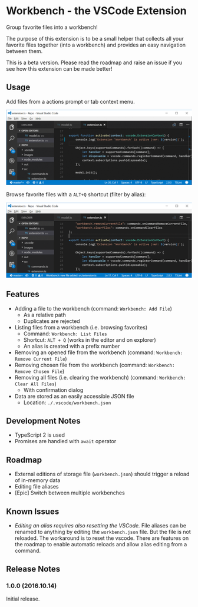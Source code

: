 # Workbench - the VSCode Extension

Group favorite files into a workbench!

The purpose of this extension is to be a small helper that collects all your favorite files 
together (into a workbench) and provides an easy navigation between them. 

This is a beta version. Please read the roadmap and raise an issue if you see how this extension can be 
made better!

## Usage

Add files from a actions prompt or tab context menu.

![adding a file from context menu](images/showAddingFromContext.gif)

Browse favorite files with a `ALT+Q` shortcut (filter by alias):

![browsing files](images/showBrowsingFiles.gif)

## Features

* Adding a file to the workbench (command: `Workbench: Add File`)
  * As a relative path
  * Duplicates are rejected
* Listing files from a workbench (i.e. browsing favorites)
  * Command: `Workbench: List Files`
  * Shortcut: `ALT + Q` (works in the editor and on explorer)
  * An alias is created with a prefix number
* Removing an opened file from the workbench (command: `Workbench: Remove Current File`)
* Removing chosen file from the workbench (command: `Workbench: Remove Chosen File`)
* Removing all files (i.e. clearing the workbench) (command: `Workbench: Clear All Files`)
  * With confirmation dialog
* Data are stored as an easily accessible JSON file
  * Location: `./.vscode/workbench.json`

## Development Notes

* TypeScript 2 is used
* Promises are handled with `await` operator

## Roadmap

* External editions of storage file (`workbench.json`) should trigger a reload of in-memory data
* Editing file aliases 
* [Epic] Switch between multiple workbenches 

## Known Issues

* *Editing an alias requires also resetting the VSCode.* File aliases can be renamed to anything by 
editing the `workbench.json` file. But the file is not reloaded. The workaround is to 
reset the vscode. There are features on the roadmap to enable automatic reloads and allow alias editing 
from a command.

## Release Notes

### 1.0.0 (2016.10.14)

Initial release.
